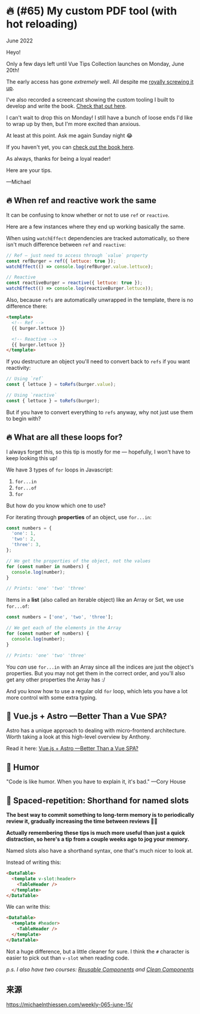 # 🔥 (#65) My custom PDF tool (with hot reloading)

June 2022

Heyo!

Only a few days left until Vue Tips Collection launches on Monday, June 20th!

The early access has gone *extremely* well. All despite me [royally screwing it up](https://twitter.com/MichaelThiessen/status/1536373043974610944?s=20&t=bkuuJnZ_kuxH9hBIcafxhw).

I've also recorded a screencast showing the custom tooling I built to develop and write the book. [Check that out here](https://twitter.com/MichaelThiessen/status/1537053019090604036?s=20&t=ejuEVul6VLUBDLGsDSDy4g).

I can't wait to drop this on Monday! I still have a bunch of loose ends I'd like to wrap up by then, but I'm more excited than anxious.

At least at this point. Ask me again Sunday night 😂

If you haven't yet, you can [check out the book here](https://michaelnthiessen.com/vue-tips-collection).

As always, thanks for being a loyal reader!

Here are your tips.

—Michael

## 🔥 When ref and reactive work the same

It can be confusing to know whether or not to use `ref` or `reactive`.

Here are a few instances where they end up working basically the same.

When using `watchEffect` dependencies are tracked automatically, so there isn't much difference between `ref` and `reactive`:

```javascript
// Ref — just need to access through `value` property
const refBurger = ref({ lettuce: true });
watchEffect(() => console.log(refBurger.value.lettuce);

// Reactive
const reactiveBurger = reactive({ lettuce: true });
watchEffect(() => console.log(reactiveBurger.lettuce));
```

Also, because `refs` are automatically unwrapped in the template, there is no difference there:

```html
<template>
  <!-- Ref -->
  {{ burger.lettuce }}

  <!-- Reactive -->
  {{ burger.lettuce }}
</template>
```

If you destructure an object you'll need to convert back to `refs` if you want reactivity:

```javascript
// Using `ref`
const { lettuce } = toRefs(burger.value);

// Using `reactive`
const { lettuce } = toRefs(burger);
```

But if you have to convert everything to `refs` anyway, why not just use them to begin with?

## 🔥 What are all these loops for?

I always forget this, so this tip is mostly for me — hopefully, I won't have to keep looking this up!

We have 3 types of `for` loops in Javascript:

1. `for...in`
2. `for...of`
3. `for`

But how do you know which one to use?

For iterating through **properties** of an object, use `for...in`:

```javascript
const numbers = {
  'one': 1,
  'two': 2,
  'three': 3,
};

// We get the properties of the object, not the values
for (const number in numbers) {
  console.log(number);
}

// Prints: 'one' 'two' 'three'
```

Items in a **list** (also called an iterable object) like an Array or Set, we use `for...of`:

```javascript
const numbers = ['one', 'two', 'three'];

// We get each of the elements in the Array
for (const number of numbers) {
  console.log(number);
}

// Prints: 'one' 'two' 'three'
```

You *can* use `for...in` with an Array since all the indices are just the object's properties. But you may not get them in the correct order, and you'll also get any other properties the Array has :/

And you know how to use a regular old `for` loop, which lets you have a lot more control with some extra typing.

## 📜 Vue.js + Astro —Better Than a Vue SPA?

Astro has a unique approach to dealing with micro-frontend architecture. Worth taking a look at this high-level overview by Anthony.

Read it here: [Vue.js + Astro —Better Than a Vue SPA?](https://vuejsdevelopers.com/2021/10/26/vue-astro/)

## 💬 Humor

"Code is like humor. When you have to explain it, it's bad." —Cory House

## 🧠 Spaced-repetition: Shorthand for named slots

**The best way to commit something to long-term memory is to periodically review it, gradually increasing the time between reviews 👨‍🔬**

**Actually remembering these tips is much more useful than just a quick distraction, so here's a tip from a couple weeks ago to jog your memory.**

Named slots also have a shorthand syntax, one that's much nicer to look at.

Instead of writing this:

```html
<DataTable>
  <template v-slot:header>
    <TableHeader />
  </template>
</DataTable>
```

We can write this:

```html
<DataTable>
  <template #header>
    <TableHeader />
  </template>
</DataTable>
```

Not a huge difference, but a little cleaner for sure. I think the `#` character is easier to pick out than `v-slot` when reading code.

*p.s. I also have two courses: [Reusable Components](https://michaelnthiessen.com/reusable-components) and [Clean Components](https://michaelnthiessen.com/clean-components)*

## 来源

https://michaelnthiessen.com/weekly-065-june-15/